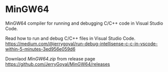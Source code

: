 # MinGW64
MinGW64 compiler for running and debugging C/C++ code in Visual Studio Code.

Read how to run and debug C/C++ files in Visual Studio Code. https://medium.com/@jerrygoyal/run-debug-intellisense-c-c-in-vscode-within-5-minutes-3ed956e059d6

Downlaod *MinGW64.zip* from release page https://github.com/JerryGoyal/MinGW64/releases
